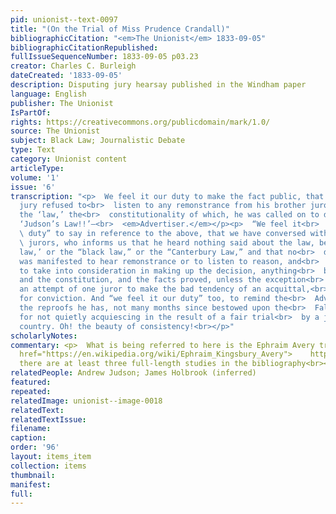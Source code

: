 ```yaml
---
pid: unionist--text-0097
title: "(On the Trial of Miss Prudence Crandall)"
bibliographicCitation: "<em>The Unionist</em> 1833-09-05"
bibliographicCitationRepublished: 
fullIssueSequenceNumber: 1833-09-05 p03.23
creator: Charles C. Burleigh
dateCreated: '1833-09-05'
description: Disputing jury hearsay published in the Windham paper
language: English
publisher: The Unionist
IsPartOf: 
rights: https://creativecommons.org/publicdomain/mark/1.0/
source: The Unionist
subject: Black Law; Journalistic Debate
type: Text
category: Unionist content
articleType: 
volume: '1'
issue: '6'
transcription: "<p>  We feel it our duty to make the fact public, that one of the
  jury refused to<br>  listen to any remonstrance from his brother jurors, because
  the ‘law,’ the<br>  constitutionality of which, he was called on to decide, was
  ‘Judson’s Law!!’—<br>  <em>Advertiser.</em></p><p>  “We feel it<br>  <em>our</em>
  \ duty” to say in reference to the above, that we have conversed with one of the<br>
  \ jurors, who informs us that he heard nothing said about the law, being<br>  ‘Judson’s
  law,’ or the “black law,” or the “Canterbury Law,” and that no<br>  disinclination
  was manifested to hear remonstrance or to listen to reason, and<br>  no disposition
  to take into consideration in making up the decision, anything<br>  but the law
  and the constitution, and the facts proved, unless the exception<br>  be found in
  an attempt of one juror to make the bad tendency of an acquittal,<br>  an argument
  for conviction. And “we feel it our duty” too, to remind the<br>  Advertiser of
  the reproofs he has, not many months since bestowed upon the<br>  Fall River Monitor
  for not quietly acquiescing in the result of a fair trial<br>  by a jury of the
  country. Oh! the beauty of consistency!<br></p>"
scholarlyNotes: 
commentary: <p>  What is being referred to here is the Ephraim Avery trial – see<br>  <a
  href="https://en.wikipedia.org/wiki/Ephraim_Kingsbury_Avery">    https://en.wikipedia.org/wiki/Ephraim_Kingsbury_Avery<br>  </a>  and
  there are at least three full-length studies in the bibliography<br></p><p></p>
relatedPeople: Andrew Judson; James Holbrook (inferred)
featured: 
repeated: 
relatedImage: unionist--image-0018
relatedText: 
relatedTextIssue: 
filename: 
caption: 
order: '96'
layout: items_item
collection: items
thumbnail: 
manifest: 
full: 
---
```

